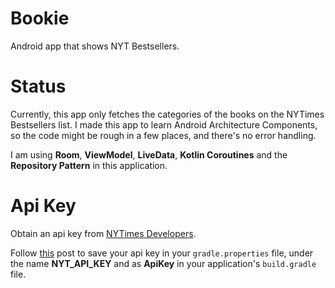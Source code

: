 # Bookie
Android app that shows NYT Bestsellers.


# Status
Currently, this app only fetches the categories of the books on the NYTimes Bestsellers list. I made this app to learn Android
Architecture Components, so the code might be rough in a few places, and there's no error handling.

I am using **Room**, **ViewModel**, **LiveData**, **Kotlin Coroutines** and the **Repository Pattern** in this application.



# Api Key

Obtain an api key from [NYTimes Developers](https://developer.nytimes.com/indexV2.html).

Follow [this](https://medium.com/code-better/hiding-api-keys-from-your-android-repository-b23f5598b906) 
post to save your api key in your `gradle.properties` file, under the name **NYT_API_KEY** and as **ApiKey** 
in your application's `build.gradle` file. 
